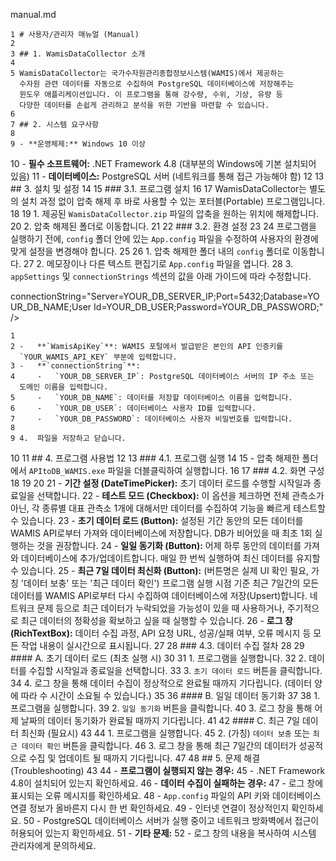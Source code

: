  manual.md


    1 # 사용자/관리자 매뉴얼 (Manual)
    2
    3 ## 1. WamisDataCollector 소개
    4
    5 WamisDataCollector는 국가수자원관리종합정보시스템(WAMIS)에서 제공하는
      수자원 관련 데이터를 자동으로 수집하여 PostgreSQL 데이터베이스에 저장해주는
      윈도우 애플리케이션입니다. 이 프로그램을 통해 강수량, 수위, 기상, 유량 등
      다양한 데이터를 손쉽게 관리하고 분석을 위한 기반을 마련할 수 있습니다.
    6
    7 ## 2. 시스템 요구사항
    8
    9 - **운영체제:** Windows 10 이상
   10 - **필수 소프트웨어:** .NET Framework 4.8 (대부분의 Windows에 기본 설치되어
      있음)
   11 - **데이터베이스:** PostgreSQL 서버 (네트워크를 통해 접근 가능해야 함)
   12
   13 ## 3. 설치 및 설정
   14
   15 ### 3.1. 프로그램 설치
   16
   17 WamisDataCollector는 별도의 설치 과정 없이 압축 해제 후 바로 사용할 수 있는
      포터블(Portable) 프로그램입니다.
   18
   19 1.  제공된 `WamisDataCollector.zip` 파일의 압축을 원하는 위치에 해제합니다.
   20 2.  압축 해제된 폴더로 이동합니다.
   21
   22 ### 3.2. 환경 설정
   23
   24 프로그램을 실행하기 전에, `config` 폴더 안에 있는 `App.config` 파일을
      수정하여 사용자의 환경에 맞게 설정을 변경해야 합니다.
   25
   26 1.  압축 해제한 폴더 내의 `config` 폴더로 이동합니다.
   27 2.  메모장이나 다른 텍스트 편집기로 `App.config` 파일을 엽니다.
   28 3.  `appSettings` 및 `connectionStrings` 섹션의 값을 아래 가이드에 따라
      수정합니다.

  <configuration>
    <appSettings>
      <!-- WAMIS에서 발급받은 일반 인증키를 입력합니다. -->
      <add key="WamisApiKey" value="YOUR_WAMIS_API_KEY" />
      <!-- WAMIS API 서버의 기본 URL입니다. 변경할 필요가 거의 없습니다. -->
      <add key="WamisBaseUrl" value="http://www.wamis.go.kr:8080/wamis/openapi" />
    </appSettings>
    <connectionStrings>
      <!-- 데이터를 저장할 PostgreSQL 데이터베이스의 연결 정보를 입력합니다. -->
      <add name="PostgreSqlConnection"

  connectionString="Server=YOUR_DB_SERVER_IP;Port=5432;Database=YOUR_DB_NAME;User
  Id=YOUR_DB_USER;Password=YOUR_DB_PASSWORD;" />
    </connectionStrings>
  </configuration>


    1
    2 -   **`WamisApiKey`**: WAMIS 포털에서 발급받은 본인의 API 인증키를
      `YOUR_WAMIS_API_KEY` 부분에 입력합니다.
    3 -   **`connectionString`**:
    4     -   `YOUR_DB_SERVER_IP`: PostgreSQL 데이터베이스 서버의 IP 주소 또는
      도메인 이름을 입력합니다.
    5     -   `YOUR_DB_NAME`: 데이터를 저장할 데이터베이스 이름을 입력합니다.
    6     -   `YOUR_DB_USER`: 데이터베이스 사용자 ID를 입력합니다.
    7     -   `YOUR_DB_PASSWORD`: 데이터베이스 사용자 비밀번호를 입력합니다.
    8
    9 4.  파일을 저장하고 닫습니다.
   10
   11 ## 4. 프로그램 사용법
   12
   13 ### 4.1. 프로그램 실행
   14
   15 -   압축 해제한 폴더에서 `APItoDB_WAMIS.exe` 파일을 더블클릭하여
      실행합니다.
   16
   17 ### 4.2. 화면 구성
   18
   19  <!-- UI 스크린샷 예시 URL -->
   20
   21 -   **기간 설정 (DateTimePicker):** 초기 데이터 로드를 수행할 시작일과
      종료일을 선택합니다.
   22 -   **테스트 모드 (Checkbox):** 이 옵션을 체크하면 전체 관측소가 아닌, 각
      종류별 대표 관측소 1개에 대해서만 데이터를 수집하여 기능을 빠르게 테스트할
      수 있습니다.
   23 -   **초기 데이터 로드 (Button):** 설정된 기간 동안의 모든 데이터를 WAMIS
      API로부터 가져와 데이터베이스에 저장합니다. DB가 비어있을 때 최초 1회
      실행하는 것을 권장합니다.
   24 -   **일일 동기화 (Button):** 어제 하루 동안의 데이터를 가져와
      데이터베이스에 추가/업데이트합니다. 매일 한 번씩 실행하여 최신 데이터를
      유지할 수 있습니다.
   25 -   **최근 7일 데이터 최신화 (Button):** (버튼명은 실제 UI 확인 필요, 가칭
      '데이터 보충' 또는 '최근 데이터 확인') 프로그램 실행 시점 기준 최근 7일간의
      모든 데이터를 WAMIS API로부터 다시 수집하여 데이터베이스에 저장(Upsert)합니다.
      네트워크 문제 등으로 최근 데이터가 누락되었을 가능성이 있을 때 사용하거나,
      주기적으로 최근 데이터의 정확성을 확보하고 싶을 때 실행할 수 있습니다.
   26 -   **로그 창 (RichTextBox):** 데이터 수집 과정, API 요청 URL, 성공/실패
      여부, 오류 메시지 등 모든 작업 내용이 실시간으로 표시됩니다.
   27
   28 ### 4.3. 데이터 수집 절차
   28
   29 #### A. 초기 데이터 로드 (최초 실행 시)
   30
   31 1.  프로그램을 실행합니다.
   32 2.  데이터를 수집할 시작일과 종료일을 선택합니다.
   33 3.  `초기 데이터 로드` 버튼을 클릭합니다.
   34 4.  로그 창을 통해 데이터 수집이 정상적으로 완료될 때까지 기다립니다.
      (데이터 양에 따라 수 시간이 소요될 수 있습니다.)
   35
   36 #### B. 일일 데이터 동기화
   37
   38 1.  프로그램을 실행합니다.
   39 2.  `일일 동기화` 버튼을 클릭합니다.
   40 3.  로그 창을 통해 어제 날짜의 데이터 동기화가 완료될 때까지 기다립니다.
   41
   42 #### C. 최근 7일 데이터 최신화 (필요시)
   43
   44 1.  프로그램을 실행합니다.
   45 2.  (가칭) `데이터 보충` 또는 `최근 데이터 확인` 버튼을 클릭합니다.
   46 3.  로그 창을 통해 최근 7일간의 데이터가 성공적으로 수집 및 업데이트 될
      때까지 기다립니다.
   47
   48 ## 5. 문제 해결 (Troubleshooting)
   43
   44 -   **프로그램이 실행되지 않는 경우:**
   45     -   .NET Framework 4.8이 설치되어 있는지 확인하세요.
   46 -   **데이터 수집이 실패하는 경우:**
   47     -   로그 창에 표시되는 오류 메시지를 확인하세요.
   48     -   `App.config` 파일의 API 키와 데이터베이스 연결 정보가 올바른지 다시
      한 번 확인하세요.
   49     -   인터넷 연결이 정상적인지 확인하세요.
   50     -   PostgreSQL 데이터베이스 서버가 실행 중이고 네트워크 방화벽에서
      접근이 허용되어 있는지 확인하세요.
   51 -   **기타 문제:**
   52     -   로그 창의 내용을 복사하여 시스템 관리자에게 문의하세요.